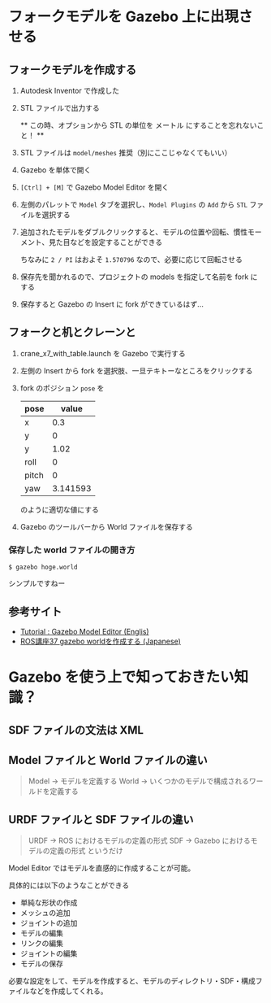 # フォークモデルを Gazebo 上に出現させる
## フォークモデルを作成する
1. Autodesk Inventor で作成した
1. STL ファイルで出力する

    ** この時、オプションから STL の単位を メートル にすることを忘れないこと！ **

1. STL ファイルは `model/meshes` 推奨（別にここじゃなくてもいい）
1. Gazebo を単体で開く
1. `[Ctrl] + [M]` で Gazebo Model Editor を開く
1. 左側のパレットで ```Model``` タブを選択し、```Model Plugins``` の ```Add``` から ```STL``` ファイルを選択する
1. 追加されたモデルをダブルクリックすると、モデルの位置や回転、慣性モーメント、見た目などを設定することができる

    ちなみに `2 / PI` はおよそ `1.570796` なので、必要に応じて回転させる

1. 保存先を聞かれるので、プロジェクトの models を指定して名前を fork にする
1. 保存すると Gazebo の Insert に fork ができているはず...

## フォークと机とクレーンと
1. crane_x7_with_table.launch を Gazebo で実行する
1. 左側の Insert から fork を選択肢、一旦テキトーなところをクリックする
1. fork のポジション `pose` を

    |pose|value
    |---|---
    |x|0.3
    |y|0
    |y|1.02
    |roll|0
    |pitch|0
    |yaw|3.141593

    のように適切な値にする
1. Gazebo のツールバーから World ファイルを保存する

### 保存した world ファイルの開き方
```
$ gazebo hoge.world
```
シンプルですねー

## 参考サイト

- [Tutorial : Gazebo Model Editor (Englis)](https://classic.gazebosim.org/tutorials?tut=guided_b3)
- [ROS講座37 gazebo worldを作成する (Japanese)](https://qiita.com/srs/items/9b23ad12bea9e3ec0480)
# Gazebo を使う上で知っておきたい知識？
## SDF ファイルの文法は XML
## Model ファイルと World ファイルの違い
> Model -> モデルを定義する
> World -> いくつかのモデルで構成されるワールドを定義する
## URDF ファイルと SDF ファイルの違い
> URDF -> ROS におけるモデルの定義の形式
> SDF -> Gazebo におけるモデルの定義の形式
というだけ

Model Editor ではモデルを直感的に作成することが可能。

具体的には以下のようなことができる
- 単純な形状の作成
- メッシュの追加
- ジョイントの追加
- モデルの編集
- リンクの編集
- ジョイントの編集
- モデルの保存

必要な設定をして、モデルを作成すると、モデルのディレクトリ・SDF・構成ファイルなどを作成してくれる。

